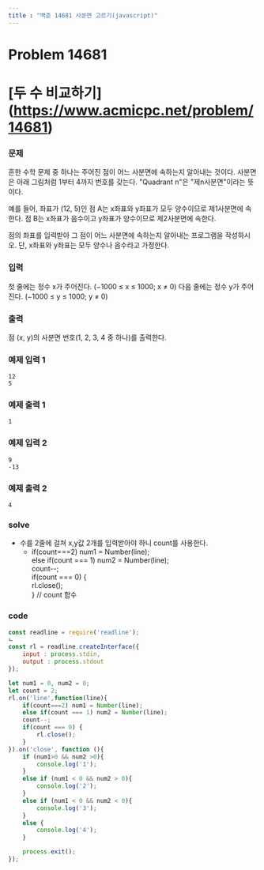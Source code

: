 ```yaml
---
title : "백준 14681 사분면 고르기(javascript)"
---
```

# Problem 14681

# [두 수 비교하기] (https://www.acmicpc.net/problem/14681)

### 문제

흔한 수학 문제 중 하나는 주어진 점이 어느 사분면에 속하는지 알아내는 것이다. 사분면은 아래 그림처럼 1부터 4까지 번호를 갖는다. "Quadrant n"은 "제n사분면"이라는 뜻이다.

예를 들어, 좌표가 (12, 5)인 점 A는 x좌표와 y좌표가 모두 양수이므로 제1사분면에 속한다. 점 B는 x좌표가 음수이고 y좌표가 양수이므로 제2사분면에 속한다.

점의 좌표를 입력받아 그 점이 어느 사분면에 속하는지 알아내는 프로그램을 작성하시오. 단, x좌표와 y좌표는 모두 양수나 음수라고 가정한다.

### 입력

첫 줄에는 정수 x가 주어진다. (−1000 ≤ x ≤ 1000; x ≠ 0) 다음 줄에는 정수 y가 주어진다. (−1000 ≤ y ≤ 1000; y ≠ 0)

### 출력

점 (x, y)의 사분면 번호(1, 2, 3, 4 중 하나)를 출력한다.

### 예제 입력 1
```
12
5
```
### 예제 출력 1
```
1
```
### 예제 입력 2
```
9
-13
```

### 예제 출력 2
```
4
```

### solve
- 수를 2줄에 걸쳐 x,y값 2개를 입력받아야 하니 count를 사용한다.
    - if(count===2) num1 = Number(line);               
      else if(count === 1) num2 = Number(line);        
      count--;                                         
      if(count === 0) {                                
          rl.close();                                  
      }  // count 함수

### code

```javascript
const readline = require('readline');
ㄴ
const rl = readline.createInterface({
    input : process.stdin,
    output : process.stdout
});

let num1 = 0, num2 = 0;
let count = 2;
rl.on('line',function(line){
    if(count===2) num1 = Number(line);
    else if(count === 1) num2 = Number(line);
    count--;
    if(count === 0) {
        rl.close();
    }
}).on('close', function (){
    if (num1>0 && num2 >0){
        console.log('1');
    }
    else if (num1 < 0 && num2 > 0){
        console.log('2');
    }
    else if (num1 < 0 && num2 < 0){
        console.log('3');
    }
    else {
        console.log('4');
    }

    process.exit();
});
```